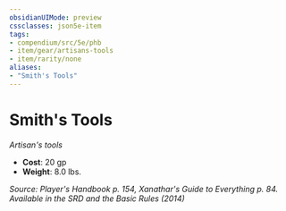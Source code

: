 ```yaml
---
obsidianUIMode: preview
cssclasses: json5e-item
tags:
- compendium/src/5e/phb
- item/gear/artisans-tools
- item/rarity/none
aliases: 
- "Smith's Tools"
---
```

# Smith's Tools
*Artisan's tools*  

- **Cost**: 20 gp
- **Weight**: 8.0 lbs.

*Source: Player's Handbook p. 154, Xanathar's Guide to Everything p. 84. Available in the <span title='Systems Reference Document (5.1)'>SRD</span> and the Basic Rules (2014)*